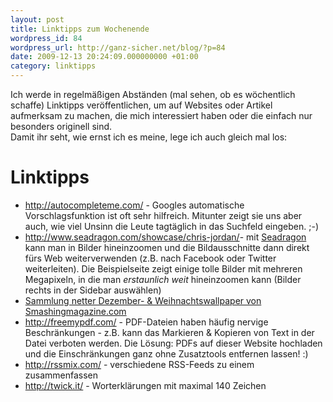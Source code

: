```yaml
---
layout: post
title: Linktipps zum Wochenende
wordpress_id: 84
wordpress_url: http://ganz-sicher.net/blog/?p=84
date: 2009-12-13 20:24:09.000000000 +01:00
category: linktipps
---
```

Ich werde in regelmäßigen Abständen (mal sehen, ob es wöchentlich schaffe) Linktipps veröffentlichen, um auf Websites oder Artikel aufmerksam zu machen, die mich interessiert haben oder die einfach nur besonders originell sind. <br />
Damit ihr seht, wie ernst ich es meine, lege ich auch gleich mal los:

Linktipps
=========

<ul>
	<li><a href="http://autocompleteme.com/">http://autocompleteme.com/</a> - Googles automatische Vorschlagsfunktion ist oft sehr hilfreich. Mitunter zeigt sie uns aber auch, wie viel Unsinn die Leute tagtäglich in das Suchfeld eingeben. ;-)</li>
	<li><a href="http://www.seadragon.com/showcase/chris-jordan/">http://www.seadragon.com/showcase/chris-jordan/</a>- mit <a href="http://www.seadragon.com/">Seadragon</a> kann man in Bilder hineinzoomen und die Bildausschnitte dann direkt fürs Web weiterverwenden (z.B. nach Facebook oder Twitter weiterleiten). Die Beispielseite zeigt einige tolle Bilder mit mehreren Megapixeln, in die man <em>erstaunlich weit</em> hineinzoomen kann (Bilder rechts in der Sidebar auswählen)</li>
	<li><a href="http://www.smashingmagazine.com/2009/11/30/desktop-wallpaper-calendar-december-2009/">Sammlung netter Dezember- &amp; Weihnachtswallpaper von Smashingmagazine.com</a></li>
	<li><a href="http://freemypdf.com/">http://freemypdf.com/</a> - PDF-Dateien haben häufig nervige Beschränkungen - z.B. kann das Markieren &amp; Kopieren von Text in der Datei verboten werden. Die Lösung: PDFs auf dieser Website hochladen und die Einschränkungen ganz ohne Zusatztools entfernen lassen! :)</li>
	<li><a href="http://rssmix.com/">http://rssmix.com/</a> - verschiedene RSS-Feeds zu einem zusammenfassen</li>
	<li><a href="http://twick.it/">http://twick.it/</a> - Worterklärungen mit maximal 140 Zeichen</li>
</ul>
